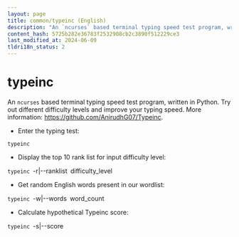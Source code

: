 ```yaml
---
layout: page
title: common/typeinc (English)
description: "An `ncurses` based terminal typing speed test program, written in Python."
content_hash: 5725b282e36783f2532908cb2c3890f512229ce3
last_modified_at: 2024-06-09
tldri18n_status: 2
---
```

# typeinc

An `ncurses` based terminal typing speed test program, written in Python.
Try out different difficulty levels and improve your typing speed.
More information: <https://github.com/AnirudhG07/Typeinc>.

- Enter the typing test:

`typeinc`

- Display the top 10 rank list for input difficulty level:

`typeinc `<span class="tldr-var badge badge-pill bg-dark-lm bg-white-dm text-white-lm text-dark-dm font-weight-bold">-r|--ranklist</span>` `<span class="tldr-var badge badge-pill bg-dark-lm bg-white-dm text-white-lm text-dark-dm font-weight-bold">difficulty_level</span>

- Get random English words present in our wordlist:

`typeinc `<span class="tldr-var badge badge-pill bg-dark-lm bg-white-dm text-white-lm text-dark-dm font-weight-bold">-w|--words</span>` `<span class="tldr-var badge badge-pill bg-dark-lm bg-white-dm text-white-lm text-dark-dm font-weight-bold">word_count</span>

- Calculate hypothetical Typeinc score:

`typeinc `<span class="tldr-var badge badge-pill bg-dark-lm bg-white-dm text-white-lm text-dark-dm font-weight-bold">-s|--score</span>
